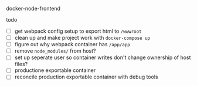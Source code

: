 docker-node-frontend

todo
 - [ ] get webpack config setup to export html to `/wwwroot`
 - [ ] clean up and make project work with `docker-compose up`
 - [ ] figure out why webpack container has `/app/app`
 - [ ] remove `node_modules/` from host?
 - [ ] set up seperate user so container writes don't change ownership of host files?
 - [ ] productione exportable container
 - [ ] reconcile production exportable container with debug tools